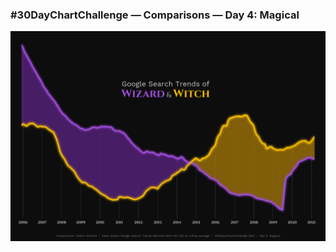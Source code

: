 ### #30DayChartChallenge — Comparisons — Day 4: Magical
![](https://raw.githubusercontent.com/Z3tt/30DayChartChallenge/main/04_magical/04_magical.png)
